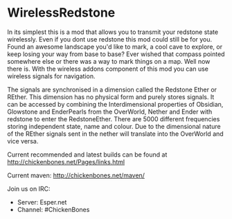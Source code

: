 WirelessRedstone
==============

In its simplest this is a mod that allows you to transmit your redstone state wirelessly. Even if you dont use redstone this mod could still be for you. Found an awesome landscape you'd like to mark, a cool cave to explore, or keep losing your way from base to base? Ever wished that compass pointed somewhere else or there was a way to mark things on a map. Well now there is. With the wireless addons component of this mod you can use wireless signals for navigation.

The signals are synchronised in a dimension called the Redstone Ether or REther. This dimension has no physical form and purely stores signals. It can be accessed by combining the Interdimensional properties of Obsidian, Glowstone and EnderPearls from the OverWorld, Nether and Ender with redstone to enter the RedstoneEther. There are 5000 different frequencies storing independent state, name and colour. Due to the dimensional nature of the REther signals sent in the nether will translate into the OverWorld and vice versa.

Current recommended and latest builds can be found at http://chickenbones.net/Pages/links.html

Current maven: http://chickenbones.net/maven/

Join us on IRC:
- Server: Esper.net
- Channel: #ChickenBones
